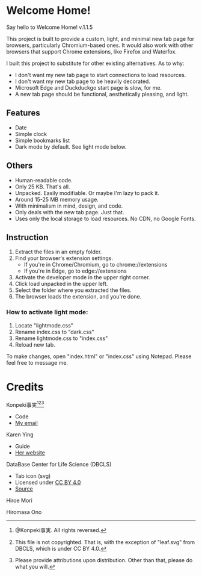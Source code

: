 # Welcome Home!
Say hello to Welcome Home! v.1.1.5

This project is built to provide a custom, light, and minimal new tab page for browsers, particularly Chromium-based ones.
It would also work with other browsers that support Chrome extensions, like Firefox and Waterfox.

I built this project to substitute for other existing alternatives. As to why:
- I don't want my new tab page to start connections to load resources. 
- I don't want my new tab page to be heavily decorated.
- Microsoft Edge and Duckduckgo start page is slow, for me.
- A new tab page should be functional, aesthetically pleasing, and light.

## Features
- Date
- Simple clock
- Simple bookmarks list
- Dark mode by default. See light mode below.

## Others
- Human-readable code.
- Only 25 KB. That's all.
- Unpacked. Easily modifiable. Or maybe I'm lazy to pack it.
- Around 15-25 MB memory usage.
- With minimalism in mind, design, and code.
- Only deals with the new tab page. Just that.
- Uses only the local storage to load resources. No CDN, no Google Fonts.

## Instruction
1. Extract the files in an empty folder.
2. Find your browser's extension settings.
     - If you're in Chrome/Chromium, go to chrome://extensions
     - If you're in Edge, go to edge://extensions
3. Activate the developer mode in the upper right corner.
4. Click load unpacked in the upper left.
5. Select the folder where you extracted the files.
6. The browser loads the extension, and you're done.

### How to activate light mode:
1. Locate "lightmode.css"
2. Rename index.css to "dark.css"
3. Rename lightmode.css to "index.css"
4. Reload new tab.

To make changes, open "index.html" or "index.css" using Notepad.
Please feel free to message me.

# Credits

Konpeki事実[^1][^2][^3]
- Code
- [My email](keiaa.07.05.00@gmail.com)

Karen Ying
- Guide
- [Her website](https://blog.karenying.com)

DataBase Center for Life Science (DBCLS)
- Tab icon (svg)
- Licensed under [CC BY 4.0](https://creativecommons.org/licenses/by/4.0/legalcode)
- [Source](https://commons.wikimedia.org/wiki/File:202204_Leaf.svg)

Hiroe Mori

Hiromasa Ono

[^1]: @Konpeki事実. All rights reversed.
[^2]: This file is not copyrighted. That is, with the exception of "leaf.svg" from DBCLS, which is under CC BY 4.0. 
[^3]: Please provide attributions upon distribution. Other than that, please do what you will.
